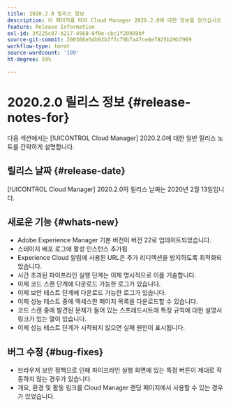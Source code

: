 ```yaml
---
title: 2020.2.0 릴리스 정보
description: 이 페이지를 따라 Cloud Manager 2020.2.0에 대한 정보를 얻으십시오
feature: Release Information
exl-id: 3f225c07-b217-4568-8f8e-cbc1f20989bf
source-git-commit: 200366e5db92b7ffc79b7a47ce8e7825b29b7969
workflow-type: tm+mt
source-wordcount: '189'
ht-degree: 59%

---
```


# 2020.2.0 릴리스 정보 {#release-notes-for}

다음 섹션에서는 [!UICONTROL Cloud Manager] 2020.2.0에 대한 일반 릴리스 노트를 간략하게 설명합니다.

## 릴리스 날짜 {#release-date}

[!UICONTROL Cloud Manager] 2020.2.0의 릴리스 날짜는 2020년 2월 13일입니다.

## 새로운 기능 {#whats-new}

* Adobe Experience Manager 기본 버전이 버전 22로 업데이트되었습니다.
* 스테이지 배포 로그에 활성 인스턴스 추가됨
* Experience Cloud 알림에 사용된 URL은 추가 리디렉션을 방지하도록 최적화되었습니다.
* 시간 초과된 파이프라인 실행 단계는 이제 명시적으로 이를 기술합니다.
* 이제 코드 스캔 단계에 다운로드 가능한 로그가 있습니다.
* 이제 보안 테스트 단계에 다운로드 가능한 로그가 있습니다.
* 이제 성능 테스트 중에 액세스한 페이지 목록을 다운로드할 수 있습니다.
* 코드 스캔 중에 발견된 문제가 들어 있는 스프레드시트에 특정 규칙에 대한 설명서 링크가 있는 열이 있습니다.
* 이제 성능 테스트 단계가 시작되지 않으면 실패 원인이 표시됩니다.

## 버그 수정 {#bug-fixes}

* 브라우저 보안 정책으로 인해 파이프라인 실행 화면에 있는 특정 버튼이 제대로 작동하지 않는 경우가 있습니다.
* 개요, 환경 및 활동 링크를 Cloud Manager 랜딩 페이지에서 사용할 수 있는 경우가 있었습니다.
